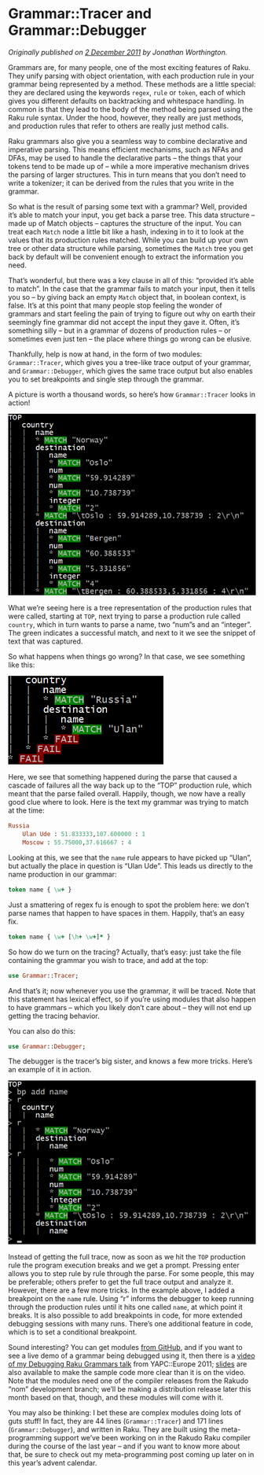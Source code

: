 # Grammar::Tracer and Grammar::Debugger
    
*Originally published on [2 December 2011](https://perl6advent.wordpress.com/2011/12/02/grammartracer-and-grammardebugger/) by Jonathan Worthington.*

Grammars are, for many people, one of the most exciting features of Raku. They unify parsing with object orientation, with each production rule in your grammar being represented by a method. These methods are a little special: they are declared using the keywords `regex`, `rule` or `token`, each of which gives you different defaults on backtracking and whitespace handling. In common is that they lead to the body of the method being parsed using the Raku rule syntax. Under the hood, however, they really are just methods, and production rules that refer to others are really just method calls.

Raku grammars also give you a seamless way to combine declarative and imperative parsing. This means efficient mechanisms, such as NFAs and DFAs, may be used to handle the declarative parts – the things that your tokens tend to be made up of – while a more imperative mechanism drives the parsing of larger structures. This in turn means that you don’t need to write a tokenizer; it can be derived from the rules that you write in the grammar.

So what is the result of parsing some text with a grammar? Well, provided it’s able to match your input, you get back a parse tree. This data structure – made up of Match objects – captures the structure of the input. You can treat each `Match` node a little bit like a hash, indexing in to it to look at the values that its production rules matched. While you can build up your own tree or other data structure while parsing, sometimes the `Match` tree you get back by default will be convenient enough to extract the information you need.

That’s wonderful, but there was a key clause in all of this: “provided it’s able to match”. In the case that the grammar fails to match your input, then it tells you so – by giving back an empty `Match` object that, in boolean context, is false. It’s at this point that many people stop feeling the wonder of grammars and start feeling the pain of trying to figure out why on earth their seemingly fine grammar did not accept the input they gave it. Often, it’s something silly – but in a grammar of dozens of production rules – or sometimes even just ten – the place where things go wrong can be elusive.

Thankfully, help is now at hand, in the form of two modules: `Grammar::Tracer`, which gives you a tree-like trace output of your grammar, and `Grammar::Debugger`, which gives the same trace output but also enables you to set breakpoints and single step through the grammar.

A picture is worth a thousand words, so here’s how `Grammar::Tracer` looks in action!

![`Grammar::Tracer` in action](gd-1.png)

What we’re seeing here is a tree representation of the production rules that were called, starting at `TOP`, next trying to parse a production rule called `country`, which in turn wants to parse a name, two “num”s and an “integer”. The green indicates a successful match, and next to it we see the snippet of text that was captured.

So what happens when things go wrong? In that case, we see something like this:

![Things went wrong](gd-2.png)

Here, we see that something happened during the parse that caused a cascade of failures all the way back up to the “TOP” production rule, which meant that the parse failed overall. Happily, though, we now have a really good clue where to look. Here is the text my grammar was trying to match at the time:

```` raku
Russia
	Ulan Ude : 51.833333,107.600000 : 1
	Moscow : 55.75000,37.616667 : 4
````

Looking at this, we see that the `name` rule appears to have picked up “Ulan”, but actually the place in question is “Ulan Ude”. This leads us directly to the name production in our grammar:


```` raku
token name { \w+ }
````

Just a smattering of regex fu is enough to spot the problem here: we don’t parse names that happen to have spaces in them. Happily, that’s an easy fix.


```` raku
token name { \w+ [\h+ \w+]* }
````

So how do we turn on the tracing? Actually, that’s easy: just take the file containing the grammar you wish to trace, and add at the top:


```` raku
use Grammar::Tracer;
````

And that’s it; now whenever you use the grammar, it will be traced. Note that this statement has lexical effect, so if you’re using modules that also happen to have grammars – which you likely don’t care about – they will not end up getting the tracing behavior.

You can also do this:

```` raku
use Grammar::Debugger;
````

The debugger is the tracer’s big sister, and knows a few more tricks. Here’s an example of it in action.

![`Grammar::Debugger`](gd-3.png)

Instead of getting the full trace, now as soon as we hit the `TOP` production rule the program execution breaks and we get a prompt. Pressing enter allows you to step rule by rule through the parse. For some people, this may be preferable; others prefer to get the full trace output and analyze it. However, there are a few more tricks. In the example above, I added a breakpoint on the `name` rule. Using “r” informs the debugger to keep running through the production rules until it hits one called `name`, at which point it breaks. It is also possible to add breakpoints in code, for more extended debugging sessions with many runs. There’s one additional feature in code, which is to set a conditional breakpoint.

Sound interesting? You can get modules [from GitHub](https://github.com/jnthn/grammar-debugger), and if you want to see a live demo of a grammar being debugged using it, then there is a [video of my Debugging Raku Grammars talk](http://yapc.tv/2011/ye/jonathan-rakugrammars/) from YAPC::Europe 2011; [slides](http://jnthn.net/papers/2011-yapceu-grammars.pdf) are also available to make the sample code more clear than it is on the video. Note that the modules need one of the compiler releases from the Rakudo “nom” development branch; we’ll be making a distribution release later this month based on that, though, and these modules will come with it.

You may also be thinking: I bet these are complex modules doing lots of guts stuff! In fact, they are 44 lines (`Grammar::Tracer`) and 171 lines (`Grammar::Debugger`), and written in Raku. They are built using the meta-programming support we’ve been working on in the Rakudo Raku compiler during the course of the last year – and if you want to know more about that, be sure to check out my meta-programming post coming up later on in this year’s advent calendar.
